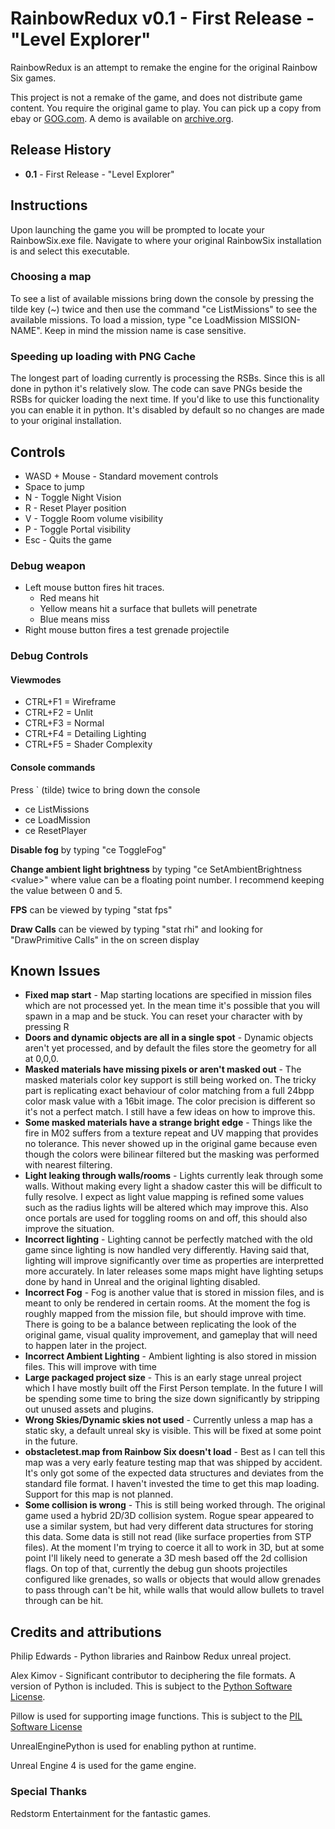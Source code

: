 # RainbowRedux v0.1 - First Release - "Level Explorer"

RainbowRedux is an attempt to remake the engine for the original Rainbow Six games.

This project is not a remake of the game, and does not distribute game content. You require the original game to play. You can pick up a copy from ebay or [GOG.com](https://www.gog.com/game/tom_clancys_rainbow_six). A demo is available on [archive.org](https://archive.org/details/TomClancysRainbowSixDemo).

## Release History

* **0.1** - First Release - "Level Explorer"

## Instructions

Upon launching the game you will be prompted to locate your RainbowSix.exe file. Navigate to where your original RainbowSix installation is and select this executable.

### Choosing a map

To see a list of available missions bring down the console by pressing the tilde key (~) twice and then use the command "ce ListMissions" to see the available missions. To load a mission, type "ce LoadMission MISSION-NAME". Keep in mind the mission name is case sensitive.

### Speeding up loading with PNG Cache

The longest part of loading currently is processing the RSBs. Since this is all done in python it's relatively slow. The code can save PNGs beside the RSBs for quicker loading the next time. If you'd like to use this functionality you can enable it in python. It's disabled by default so no changes are made to your original installation.

## Controls

* WASD + Mouse - Standard movement controls
* Space to jump
* N - Toggle Night Vision
* R - Reset Player position
* V - Toggle Room volume visibility
* P - Toggle Portal visibility
* Esc - Quits the game

### Debug weapon

* Left mouse button fires hit traces.
  * Red means hit
  * Yellow means hit a surface that bullets will penetrate
  * Blue means miss
* Right mouse button fires a test grenade projectile

### Debug Controls

#### Viewmodes

* CTRL+F1 = Wireframe
* CTRL+F2 = Unlit
* CTRL+F3 = Normal
* CTRL+F4 = Detailing Lighting
* CTRL+F5 = Shader Complexity

#### Console commands

Press ` (tilde) twice to bring down the console

* ce ListMissions
* ce LoadMission
* ce ResetPlayer

**Disable fog** by typing "ce ToggleFog"

**Change ambient light brightness** by typing "ce SetAmbientBrightness \<value\>" where value can be a floating point number. I recommend keeping the value between 0 and 5.

**FPS** can be viewed by typing "stat fps"

**Draw Calls** can be viewed by typing "stat rhi" and looking for "DrawPrimitive Calls" in the on screen display

## Known Issues

* **Fixed map start** - Map starting locations are specified in mission files which are not processed yet. In the mean time it's possible that you will spawn in a map and be stuck. You can reset your character with by pressing R
* **Doors and dynamic objects are all in a single spot** - Dynamic objects aren't yet processed, and by default the files store the geometry for all at 0,0,0.
* **Masked materials have missing pixels or aren't masked out** - The masked materials color key support is still being worked on. The tricky part is replicating exact behaviour of color matching from a full 24bpp color mask value with a 16bit image. The color precision is different so it's not a perfect match. I still have a few ideas on how to improve this.
* **Some masked materials have a strange bright edge** - Things like the fire in M02 suffers from a texture repeat and UV mapping that provides no tolerance. This never showed up in the original game because even though the colors were bilinear filtered but the masking was performed with nearest filtering.
* **Light leaking through walls/rooms** - Lights currently leak through some walls. Without making every light a shadow caster this will be difficult to fully resolve. I expect as light value mapping is refined some values such as the radius lights will be altered which may improve this. Also once portals are used for toggling rooms on and off, this should also improve the situation.
* **Incorrect lighting** - Lighting cannot be perfectly matched with the old game since lighting is now handled very differently. Having said that, lighting will improve significantly over time as properties are interpretted more accurately. In later releases some maps might have lighting setups done by hand in Unreal and the original lighting disabled.
* **Incorrect Fog** - Fog is another value that is stored in mission files, and is meant to only be rendered in certain rooms. At the moment the fog is roughly mapped from the mission file, but should improve with time. There is going to be a balance between replicating the look of the original game, visual quality improvement, and gameplay that will need to happen later in the project.
* **Incorrect Ambient Lighting** - Ambient lighting is also stored in mission files. This will improve with time
* **Large packaged project size** - This is an early stage unreal project which I have mostly built off the First Person template. In the future I will be spending some time to bring the size down significantly by stripping out unused assets and plugins.
* **Wrong Skies/Dynamic skies not used** - Currently unless a map has a static sky, a default unreal sky is visible. This will be fixed at some point in the future.
* **obstacletest.map from Rainbow Six doesn't load** - Best as I can tell this map was a very early feature testing map that was shipped by accident. It's only got some of the expected data structures and deviates from the standard file format. I haven't invested the time to get this map loading. Support for this map is not planned.
* **Some collision is wrong** - This is still being worked through. The original game used a hybrid 2D/3D collision system. Rogue spear appeared to use a similar system, but had very different data structures for storing this data. Some data is still not read (like surface properties from STP files). At the moment I'm trying to coerce it all to work in 3D, but at some point I'll likely need to generate a 3D mesh based off the 2d collision flags. On top of that, currently the debug gun shoots projectiles configured like grenades, so walls or objects that would allow grenades to pass through can't be hit, while walls that would allow bullets to travel through can be hit.

## Credits and attributions

Philip Edwards - Python libraries and Rainbow Redux unreal project.

Alex Kimov - Significant contributor to deciphering the file formats.
A version of Python is included. This is subject to the [Python Software License](https://opensource.org/licenses/PythonSoftFoundation.php).

Pillow is used for supporting image functions.  This is subject to the [PIL Software License](https://github.com/python-pillow/Pillow/blob/master/LICENSE)

UnrealEnginePython is used for enabling python at runtime.

Unreal Engine 4 is used for the game engine. 

### Special Thanks

Redstorm Entertainment for the fantastic games.
